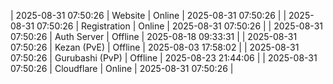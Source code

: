 | 2025-08-31 07:50:26 | Website | Online | 2025-08-31 07:50:26 |
| 2025-08-31 07:50:26 | Registration | Online | 2025-08-31 07:50:26 |
| 2025-08-31 07:50:26 | Auth Server | Offline | 2025-08-18 09:33:31 |
| 2025-08-31 07:50:26 | Kezan (PvE) | Offline | 2025-08-03 17:58:02 |
| 2025-08-31 07:50:26 | Gurubashi (PvP) | Offline | 2025-08-23 21:44:06 |
| 2025-08-31 07:50:26 | Cloudflare | Online | 2025-08-31 07:50:26 |
